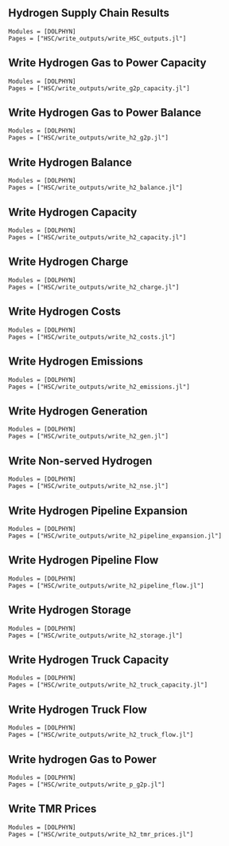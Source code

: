 ## Hydrogen Supply Chain Results
```@autodocs
Modules = [DOLPHYN]
Pages = ["HSC/write_outputs/write_HSC_outputs.jl"]
```

## Write Hydrogen Gas to Power Capacity
```@autodocs
Modules = [DOLPHYN]
Pages = ["HSC/write_outputs/write_g2p_capacity.jl"]
```

## Write Hydrogen Gas to Power Balance
```@autodocs
Modules = [DOLPHYN]
Pages = ["HSC/write_outputs/write_h2_g2p.jl"]
```

## Write Hydrogen Balance
```@autodocs
Modules = [DOLPHYN]
Pages = ["HSC/write_outputs/write_h2_balance.jl"]
```

## Write Hydrogen Capacity
```@autodocs
Modules = [DOLPHYN]
Pages = ["HSC/write_outputs/write_h2_capacity.jl"]
```

## Write Hydrogen Charge
```@autodocs
Modules = [DOLPHYN]
Pages = ["HSC/write_outputs/write_h2_charge.jl"]
```

## Write Hydrogen Costs
```@autodocs
Modules = [DOLPHYN]
Pages = ["HSC/write_outputs/write_h2_costs.jl"]
```

## Write Hydrogen Emissions
```@autodocs
Modules = [DOLPHYN]
Pages = ["HSC/write_outputs/write_h2_emissions.jl"]
```

## Write Hydrogen Generation
```@autodocs
Modules = [DOLPHYN]
Pages = ["HSC/write_outputs/write_h2_gen.jl"]
```

## Write Non-served Hydrogen
```@autodocs
Modules = [DOLPHYN]
Pages = ["HSC/write_outputs/write_h2_nse.jl"]
```

## Write Hydrogen Pipeline Expansion
```@autodocs
Modules = [DOLPHYN]
Pages = ["HSC/write_outputs/write_h2_pipeline_expansion.jl"]
```

## Write Hydrogen Pipeline Flow
```@autodocs
Modules = [DOLPHYN]
Pages = ["HSC/write_outputs/write_h2_pipeline_flow.jl"]
```

## Write Hydrogen Storage
```@autodocs
Modules = [DOLPHYN]
Pages = ["HSC/write_outputs/write_h2_storage.jl"]
```

## Write Hydrogen Truck Capacity
```@autodocs
Modules = [DOLPHYN]
Pages = ["HSC/write_outputs/write_h2_truck_capacity.jl"]
```

## Write Hydrogen Truck Flow
```@autodocs
Modules = [DOLPHYN]
Pages = ["HSC/write_outputs/write_h2_truck_flow.jl"]
```

## Write hydrogen Gas to Power
```@autodocs
Modules = [DOLPHYN]
Pages = ["HSC/write_outputs/write_p_g2p.jl"]
```

## Write TMR Prices
```@autodocs
Modules = [DOLPHYN]
Pages = ["HSC/write_outputs/write_h2_tmr_prices.jl"]
```